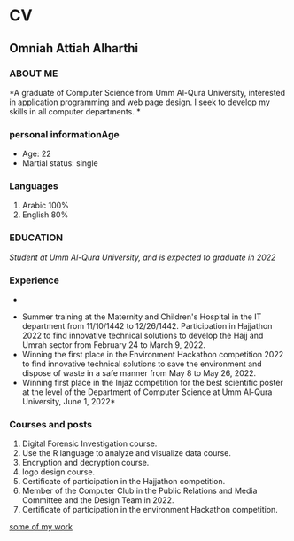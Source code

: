 # CV
## Omniah Attiah Alharthi


### **ABOUT ME**
*A graduate of Computer Science from Umm Al-Qura University, interested in application programming and web page design. I seek to develop my skills in all computer departments.
*

### **personal informationAge**
- Age: 22
- Martial status: single 

### **Languages**
1. Arabic 100%
2. English 80%

### **EDUCATION**
*Student at Umm Al-Qura University, and is expected to graduate in 2022*

### **Experience**
*
- Summer training at the Maternity and Children's Hospital in the IT department from 11/10/1442 to 12/26/1442.
Participation in Hajjathon 2022 to find innovative technical solutions to develop the Hajj and Umrah sector from February 24 to March 9, 2022.
- Winning the first place in the Environment Hackathon competition 2022 to find innovative technical solutions to save the environment and dispose of waste in a safe manner from May 8 to May 26, 2022.
- Winning first place in the Injaz competition for the best scientific poster at the level of the Department of Computer Science at Umm Al-Qura University, June 1, 2022*

### **Courses and posts**
1. Digital Forensic Investigation course.
2. Use the R language to analyze and visualize data course.
3. Encryption and decryption course.
4. logo design course.
5. Certificate of participation in the Hajjathon competition.
6. Member of the Computer Club in the Public Relations and Media Committee and the Design Team in 2022.
7. Certificate of participation in the environment Hackathon competition.

[some of my work](https://top4top.io/downloadf-2371b94hd1-pdf.html)
